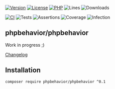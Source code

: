 [![Version](https://img.shields.io/badge/version-0.1.0-4B9081.svg)](https://github.com/phpbehavior/phpbehavior/tree/0.1.0)
[![License](https://poser.pugx.org/phpbehavior/phpbehavior/license)](https://github.com/phpbehavior/phpbehavior/blob/master/LICENSE)
[![PHP](https://img.shields.io/badge/php-^7.4||^8.0-blue.svg)](https://php.net)
![Lines](https://img.shields.io/badge/code%20lines-1,711-blue.svg)
![Downloads](https://poser.pugx.org/phpbehavior/phpbehavior/downloads)

[![CI](https://github.com/phpbehavior/phpbehavior/actions/workflows/ci.yml/badge.svg?branch=master)](https://github.com/phpbehavior/phpbehavior/actions/workflows/ci.yml)
![Tests](https://img.shields.io/badge/tests-12-blue.svg)
![Assertions](https://img.shields.io/badge/assertions-13-blue.svg)
![Coverage](https://img.shields.io/badge/coverage-90%25-success.svg)
![Infection](https://img.shields.io/badge/infection-6%25-success.svg)

## phpbehavior/phpbehavior

Work in progress ;)

[Changelog](changelog.md)

## Installation

```
composer require phpbehavior/phpbehavior ^0.1
```
